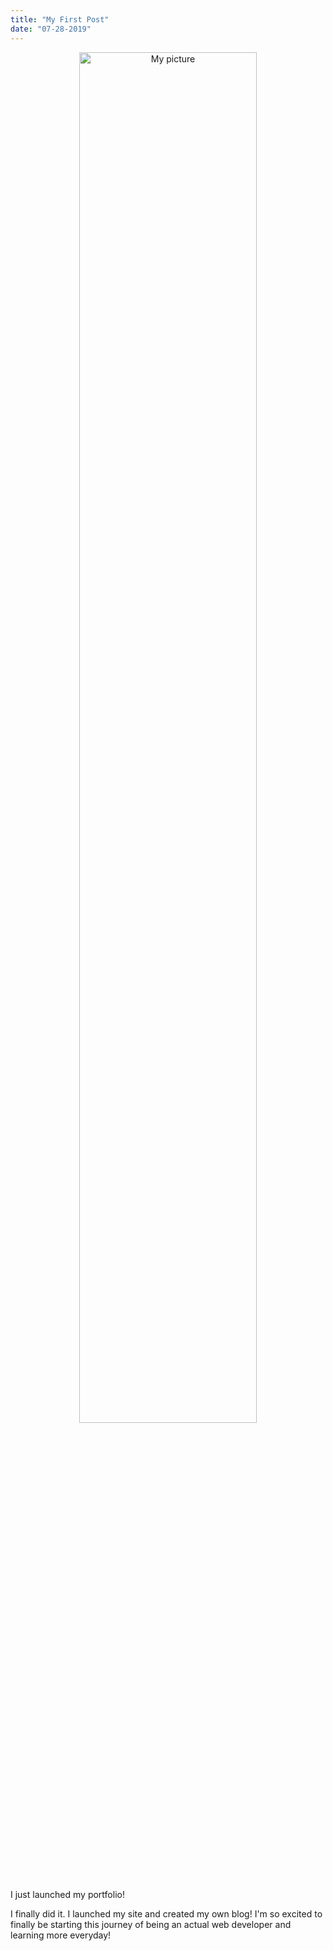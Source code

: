 ```yaml
---
title: "My First Post"
date: "07-28-2019"
---
```


<p align='center'>
<img src="blog-images/photo.png" alt="My picture" width="75%">
</p>

I just launched my portfolio!

I finally did it. I launched my site and created my own blog! I'm so excited to finally be starting this journey of being an actual web developer and learning more everyday!

